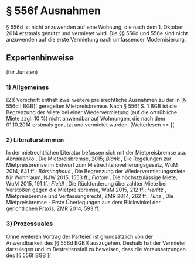 # § 556f Ausnahmen
§ 556d ist nicht anzuwenden auf eine Wohnung, die nach dem 1. Oktober 2014 erstmals genutzt und vermietet wird. Die §§ 556d und 556e sind nicht anzuwenden auf die erste Vermietung nach umfassender Modernisierung.
## Expertenhinweise
(für Juristen)
### 1) Allgemeines
[2]( Vorschrift enthält zwei weitere preisrechtliche Ausnahmen zu der in [§ 556d I BGB]( geregelten Mietpreisbremse.
Nach § 556f S. 1 BGB ist die Begrenzung der Miete bei einer Wiedervermietung (auf die ortsübliche Miete zzgl. 10 %) nicht anwendbar auf Wohnungen, die nach dem 01.10.2014 erstmals genutzt und vermietet wurden.
[Weiterlesen >> ](
### 2) Literaturstimmen
In der mietrechtlichen Literatur befassen sich mit der Mietpreisbremse u.a. _Abramenko_ , Die Mietpreisbremse, 2015; _Blank_ , Die Regelungen zur Mietpreisbremse im Entwurf zum Mietrechtsnovellierungsgesetz, WuM 2014, 641 ff.; _Börstinghaus_ , Die Begrenzung der Wiedervermietungsmiete für Wohnraum, NJW 2015, 1553 ff.; _Flatow_ , Die höchstzulässige Miete, WuM 2015, 191 ff.; _Fleidl_ , Die Rückforderung überzahlter Miete bei Verstößen gegen die Mietpreisbremse, WuM 2015, 212 ff.; _Herlitz_ , Mietpreisbremse und Verfassungsrecht, ZMR 2014, 262 ff.; _Hinz_ , Die Mietpreisbremse - Erste Überlegungen aus dem Blickwinkel der gerichtlichen Praxis, ZMR 2014, 593 ff.
### 3) Prozessuales
Ohne weiteren Vortrag der Parteien ist grundsätzlich von der Anwendbarkeit des [§ 556d BGB]( auszugehen. Deshalb hat der Vermieter darzulegen und im Bestreitensfall zu beweisen, dass die Voraussetzungen des [§ 556f BGB ](